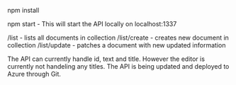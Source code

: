 npm install

npm start - This will start the API locally on localhost:1337

/list - lists all documents in collection
/list/create - creates new document in collection
/list/update - patches a document with new updated information

The API can currently handle id, text and title.
However the editor is currently not handeling any titles.
The API is being updated and deployed to Azure through Git.
